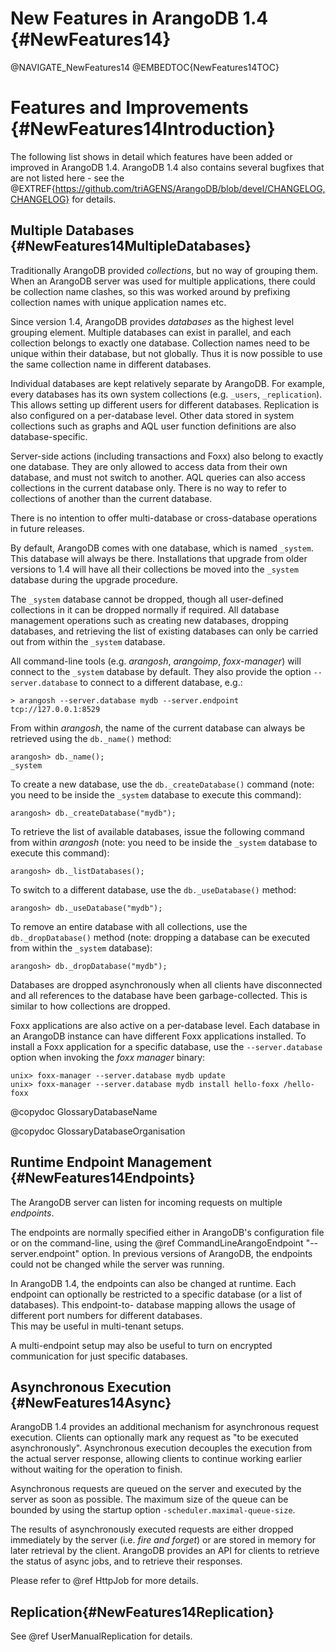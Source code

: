 New Features in ArangoDB 1.4 {#NewFeatures14}
=============================================

@NAVIGATE_NewFeatures14
@EMBEDTOC{NewFeatures14TOC}

Features and Improvements {#NewFeatures14Introduction}
======================================================

The following list shows in detail which features have been added or improved in
ArangoDB 1.4.  ArangoDB 1.4 also contains several bugfixes that are not listed
here - see the @EXTREF{https://github.com/triAGENS/ArangoDB/blob/devel/CHANGELOG,CHANGELOG} 
for details.

Multiple Databases {#NewFeatures14MultipleDatabases}
----------------------------------------------------

Traditionally ArangoDB provided _collections_, but no way of grouping them. 
When an ArangoDB server was used for multiple applications, there could be collection 
name clashes, so this was worked around by prefixing collection names with unique 
application names etc.

Since version 1.4, ArangoDB provides _databases_ as the highest level grouping element. 
Multiple databases can exist in parallel, and each collection belongs
to exactly one database. Collection names need to be unique within their database, but
not globally. Thus it is now possible to use the same collection name in different
databases. 

Individual databases are kept relatively separate by ArangoDB. For example, every
databases has its own system collections (e.g. `_users`, `_replication`). This allows
setting up different users for different databases. Replication is also configured on
a per-database level. Other data stored in system collections such as graphs and
AQL user function definitions are also database-specific. 

Server-side actions (including transactions and Foxx) also belong to exactly one database. 
They are only allowed to access data from their own database, and must not switch to another.
AQL queries can also access collections in the current database only. There is no way
to refer to collections of another than the current database.

There is no intention to offer multi-database or cross-database operations in future 
releases.

By default, ArangoDB comes with one database, which is named `_system`. This database
will always be there. Installations that upgrade from older versions to 1.4 will have
all their collections be moved into the `_system` database during the upgrade procedure.

The `_system` database cannot be dropped, though all user-defined collections in it
can be dropped normally if required. All database management operations such as
creating new databases, dropping databases, and retrieving the list of existing databases
can only be carried out from within the `_system` database.

All command-line tools (e.g. _arangosh_, _arangoimp_, _foxx-manager_) will connect to the 
`_system` database by default. They also provide the option `--server.database` to connect 
to a different database, e.g.:

    > arangosh --server.database mydb --server.endpoint tcp://127.0.0.1:8529

From within _arangosh_, the name of the current database can always be retrieved using the
`db._name()` method:

    arangosh> db._name(); 
    _system

To create a new database, use the `db._createDatabase()` command (note: you need to be
inside the `_system` database to execute this command):
    
    arangosh> db._createDatabase("mydb"); 
   
To retrieve the list of available databases, issue the following command from within
_arangosh_ (note: you need to be inside the `_system` database to execute this command):

    arangosh> db._listDatabases();

To switch to a different database, use the `db._useDatabase()` method:

    arangosh> db._useDatabase("mydb");

To remove an entire database with all collections, use the `db._dropDatabase()` method
(note: dropping a database can be executed from within the `_system` database):
    
    arangosh> db._dropDatabase("mydb");

Databases are dropped asynchronously when all clients have disconnected and all references
to the database have been garbage-collected. This is similar to how collections are
dropped.


Foxx applications are also active on a per-database level. Each database in an ArangoDB
instance can have different Foxx applications installed. To install a Foxx application
for a specific database, use the `--server.database` option when invoking the _foxx manager_
binary:

    unix> foxx-manager --server.database mydb update
    unix> foxx-manager --server.database mydb install hello-foxx /hello-foxx

@copydoc GlossaryDatabaseName

@copydoc GlossaryDatabaseOrganisation

Runtime Endpoint Management {#NewFeatures14Endpoints}
-----------------------------------------------------

The ArangoDB server can listen for incoming requests on multiple *endpoints*.

The endpoints are normally specified either in ArangoDB's configuration file or on
the command-line, using the @ref CommandLineArangoEndpoint "--server.endpoint" option.
In previous versions of ArangoDB, the endpoints could not be changed while the
server was running. 

In ArangoDB 1.4, the endpoints can also be changed at runtime. Each endpoint can
optionally be restricted to a specific database (or a list of databases). This endpoint-to-
database mapping allows the usage of different port numbers for different databases.  
This may be useful in multi-tenant setups. 

A multi-endpoint setup may also be useful to turn on encrypted communication for
just specific databases.


Asynchronous Execution {#NewFeatures14Async}
--------------------------------------------

ArangoDB 1.4 provides an additional mechanism for asynchronous request execution. Clients
can optionally mark any request as "to be executed asynchronously". Asynchronous execution 
decouples the execution from the actual server response, allowing clients to continue 
working earlier without waiting for the operation to finish.

Asynchronous requests are queued on the server and executed by the server as soon 
as possible. The maximum size of the queue can be bounded by using the startup option
`-scheduler.maximal-queue-size`. 

The results of asynchronously executed requests are either dropped immediately by the
server (i.e. _fire and forget_) or are stored in memory for later retrieval by the
client. ArangoDB provides an API for clients to retrieve the status of async jobs, and
to retrieve their responses.

Please refer to @ref HttpJob for more details. 

Replication{#NewFeatures14Replication}
--------------------------------------

See @ref UserManualReplication for details.
